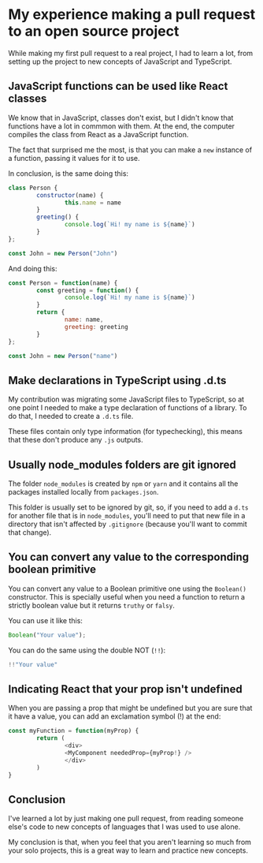 # My experience making a pull request to an open source project

While making my first pull request to a real project, I had to learn a lot, from setting up the project to new concepts of JavaScript and TypeScript.

## JavaScript functions can be used like React classes

We know that in JavaScript, classes don't exist, but I didn't know that functions have a lot in commmon with them. At the end, the computer compiles the class from React as a JavaScript function.

The fact that surprised me the most, is that you can make a `new` instance of a function, passing it values for it to use.

In conclusion, is the same doing this:

```js
class Person {
        constructor(name) {
                this.name = name
        }
        greeting() {
                console.log(`Hi! my name is ${name}`)
        }
};

const John = new Person("John")
```

And doing this:

```js
const Person = function(name) {
        const greeting = function() {
                console.log(`Hi! my name is ${name}`)
        }
        return {
                name: name,
                greeting: greeting
        }
};

const John = new Person("name")
```

## Make declarations in TypeScript using .d.ts

My contribution was migrating some JavaScript files to TypeScript, so at one point I needed to make a type declaration of functions of a library. To do that, I needed to create a `.d.ts` file.

These files contain only type information (for typechecking), this means that these don't produce any `.js` outputs.

## Usually node_modules folders are git ignored

The folder `node_modules` is created by `npm` or `yarn` and it contains all the packages installed locally from `packages.json`. 

This folder is usually set to be ignored by git, so, if you need to add a `d.ts` for another file that is in `node_modules`, you'll need to put that new file in a directory that isn't affected by `.gitignore` (because you'll want to commit that change).

## You can convert any value to the corresponding boolean primitive

You can convert any value to a Boolean primitive one using the `Boolean()` constructor. This is specially useful when you need a function to return a strictly boolean value but it returns `truthy` or `falsy`.

You can use it like this:

```js
Boolean("Your value");
```

You can do the same using the double NOT (`!!`):

```js
!!"Your value"
```

## Indicating React that your prop isn't undefined

When you are passing a prop that might be undefined but you are sure that it have a value, you can add an exclamation symbol (!) at the end:

```js
const myFunction = function(myProp) {
        return (
                <div>
                <MyComponent neededProp={myProp!} />
                </div>
        )
}
```

## Conclusion

I've learned a lot by just making one pull request, from reading someone else's code to new concepts of languages that I was used to use alone.

My conclusion is that, when you feel that you aren't learning so much from your solo projects, this is a great way to learn and practice new concepts.